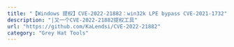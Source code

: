 ```yaml
---
title: "【Windows 提权】CVE-2022-21882：win32k LPE bypass CVE-2021-1732"
description: "|又一个CVE-2022-21882提权工具"
url: "https://github.com/KaLendsi/CVE-2022-21882"
category: "Grey Hat Tools"
---
```

